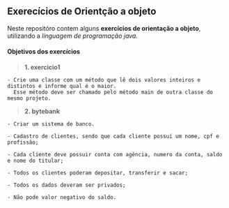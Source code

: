 ## Exerecícios de Orientção a objeto

Neste repositóro contem alguns **exercícios de orientação a objeto**, utilizando a *linguagem de programação java.*


#### Objetivos dos exercícios

>**1. exercicio1**

    - Crie uma classe com um método que lê dois valores inteiros e distintos e informe qual é o maior. 
      Esse método deve ser chamado pelo método main de outra classe do mesmo projeto.


>**2. bytebank**

    - Criar um sistema de banco.

    - Cadastro de clientes, sendo que cada cliente possuí um nome, cpf e profissão;

    - Cada cliente deve possuir conta com agência, numero da conta, saldo e nome do titular;

    - Todos os clientes poderam depositar, transferir e sacar;

    - Todos os dados deveram ser privados;

    - Não pode valor negativo do saldo.